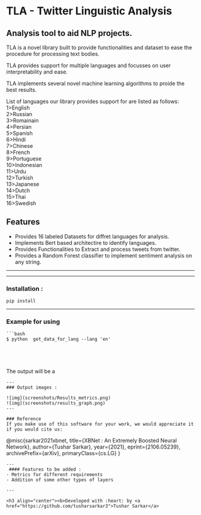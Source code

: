 # TLA - Twitter Linguistic Analysis
## Analysis tool to aid NLP projects.




TLA is a novel library built to provide functionalities and dataset to ease the procedure for processing text bodies.

TLA provides support for multiple languages and focusses on user interpretability and ease.

TLA implements several novel machine learning algorithms to proide the best results.

List of languages our library provides support for are  listed as follows:<br>
1>English
<br>
2>Russian
<br>
3>Romainain
<br>
4>Persian
<br>
5>Spanish
<br>
6>Hindi
<br>
7>Chinese
<br>
8>French
<br>
9>Portuguese
<br>
10>Indonesian
<br>
11>Urdu
<br>
12>Turkish
<br>
13>Japanese
<br>
14>Dutch
<br>
15>Thai
<br>
16>Swedish
<br>



## Features

- Provides 16 labeled Datasets for diffret languages for analysis.
- Implements Bert based architectire to identify languages.
- Provides Functionalities to Extract and process tweets from twitter.
- Provides a Random Forest classifier to implement sentiment analysis on any string.

---


---
### Installation :
```
pip install 
```
---

### Example for using
```
```bash
$ python  get_data_for_lang --lang 'en'


                                                         
                                          
```
The output will be a  
```
---
### Output images :

![img](screenshots/Results_metrics.png)  
![img](screenshots/results_graph.png)
---

### Reference
If you make use of this software for your work, we would appreciate it if you would cite us:
```
@misc{sarkar2021xbnet,
      title={XBNet : An Extremely Boosted Neural Network}, 
      author={Tushar Sarkar},
      year={2021},
      eprint={2106.05239},
      archivePrefix={arXiv},
      primaryClass={cs.LG}
}
```
---
 #### Features to be added :
- Metrics for different requirements
- Addition of some other types of layers

---

<h3 align="center"><b>Developed with :heart: by <a href="https://github.com/tusharsarkar3">Tushar Sarkar</a>

